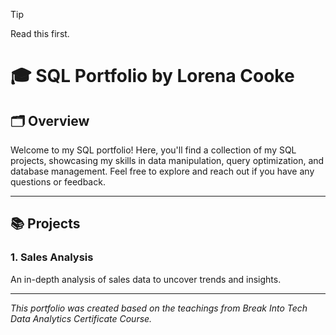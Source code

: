 > [!TIP]
> Read this first.

# 🎓 SQL Portfolio by Lorena Cooke

## 🗂️ Overview
Welcome to my SQL portfolio! Here, you'll find a collection of my SQL projects, showcasing my skills in data manipulation, query optimization, and database management. Feel free to explore and reach out if you have any questions or feedback.

---

## 📚 Projects
### 1. Sales Analysis
An in-depth analysis of sales data to uncover trends and insights.

---
*This portfolio was created based on the teachings from Break Into Tech Data Analytics Certificate Course.*
